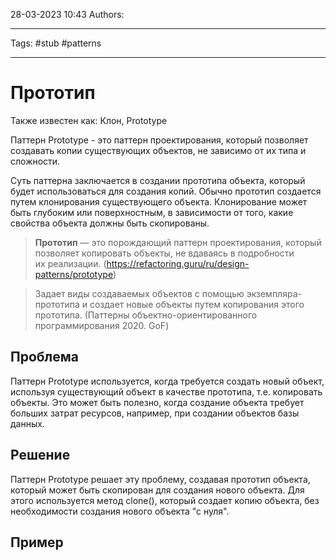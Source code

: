 28-03-2023
10:43
Authors: 
***
Tags: #stub #patterns 
***
# Прототип
Также известен как: Клон, Prototype

Паттерн Prototype - это паттерн проектирования, который позволяет создавать копии существующих объектов, не зависимо от их типа и сложности.

Суть паттерна заключается в создании прототипа объекта, который будет использоваться для создания копий. Обычно прототип создается путем клонирования существующего объекта. Клонирование может быть глубоким или поверхностным, в зависимости от того, какие свойства объекта должны быть скопированы.

>**Прототип** — это порождающий паттерн проектирования, который позволяет копировать объекты, не вдаваясь в подробности их реализации.
>(https://refactoring.guru/ru/design-patterns/prototype)

>Задает виды создаваемых объектов с помощью экземпляра-прототипа и создает новые объекты путем копирования этого прототипа.
>(Паттерны объектно-ориентированного программирования 2020. GoF)

## Проблема
Паттерн Prototype используется, когда требуется создать новый объект, используя существующий объект в качестве прототипа, т.е. копировать объекты. Это может быть полезно, когда создание объекта требует больших затрат ресурсов, например, при создании объектов базы данных.

## Решение
Паттерн Prototype решает эту проблему, создавая прототип объекта, который может быть скопирован для создания нового объекта. Для этого используется метод clone(), который создает копию объекта, без необходимости создания нового объекта "с нуля".

## Пример

